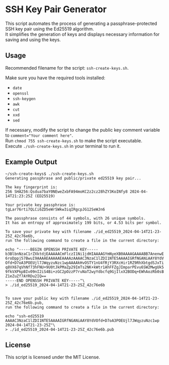 # SSH Key Pair Generator

This script automates the process of generating a passphrase-protected SSH key pair using the Ed25519 algorithm.  
It simplifies the generation of keys and displays necessary information for saving and using the keys.

## Usage

Recommended filename for the script: `ssh-create-keys.sh`.

Make sure you have the required tools installed:

- `date`
- `openssl`
- `ssh-keygen`
- `awk`
- `cut`
- `xxd`
- `sed`

If necessary, modify the script to change the public key comment variable to `comment="Your comment here"`.  
Run `chmod 755 ssh-create-keys.sh` to make the script executable.  
Execute `./ssh-create-keys.sh` in your terminal to run it.

## Example Output

```
~/ssh-create-keys$ ./ssh-create-keys.sh 
Generating passphrase and public/private ed25519 key pair...

The key fingerprint is:
256 SHA256:Qsdua7baY0NEweZxbFA94moKC2z2cz28hZY3KoINfy8 2024-04-14T21:23:25Z (ED25519)

Your private key passphrase is:
tgLar76rti7QLCi6ZD5eWrSWkw3iqIRgcpJG12SeWJn6

The passphrase consists of 44 symbols, with 26 unique symbols. 
It has an entropy of approximately 199 bits, or 4.53 bits per symbol.

To save your private key with filename ./id_ed25519_2024-04-14T21-23-25Z_42c76e6b,
run the following command to create a file in the current directory:

echo "-----BEGIN OPENSSH PRIVATE KEY-----
b3BlbnNzaC1rZXktdjEAAAAACmFlczI1Ni1jdHIAAAAGYmNyeXB0AAAAGAAAABB7AnenwE
6roDppj57BwuI9AAAAEAAAAAEAAAAzAAAAC3NzaC1lZDI1NTE5AAAAIGRfNGANiAAY8YdV
Ofd+D7oA3POEUjl7JWqyzuNzc1wpAAAAkHvOSTY1nU4fRjY3RXcHir1RZ9RhXbtgdSJxTi
q8VX67qVhNf73hFNU+9U0tJkPMaZp29ImTs2NK+kWtr1AhFFZgJImparPEvu6SW2MwgUk5
9fkVXPkpBIv09nI2iS4Bi+zGC2pOzzP7ruNaT2wyYdbcfq9GjIlxX2BODq+EWhAozRb0sB
Z1eZuZf7AYRDu2IQ==
-----END OPENSSH PRIVATE KEY-----"\
> ./id_ed25519_2024-04-14T21-23-25Z_42c76e6b


To save your public key with filename ./id_ed25519_2024-04-14T21-23-25Z_42c76e6b.pub,
run the following command to create a file in the current directory:

echo "ssh-ed25519 AAAAC3NzaC1lZDI1NTE5AAAAIGRfNGANiAAY8YdVOfd+D7oA3POEUjl7JWqyzuNzc1wp 2024-04-14T21-23-25Z"\
> ./id_ed25519_2024-04-14T21-23-25Z_42c76e6b.pub
```

## License

This script is licensed under the MIT License.
